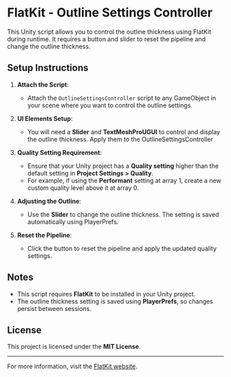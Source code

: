 # FlatKit - Outline Settings Controller

This Unity script allows you to control the outline thickness using FlatKit during runtime. It requires a button and slider to reset the pipeline and change the outline thickness.

## Setup Instructions

1. **Attach the Script**:
   - Attach the `OutlineSettingsController` script to any GameObject in your scene where you want to control the outline settings.

2. **UI Elements Setup**:
   - You will need a **Slider** and **TextMeshProUGUI** to control and display the outline thickness. Apply them to the OutlineSettingsController

3. **Quality Setting Requirement**:
   - Ensure that your Unity project has a **Quality setting** higher than the default setting in **Project Settings > Quality**.
   - For example, if using the **Performant** setting at array 1, create a new custom quality level above it at array 0.

4. **Adjusting the Outline**:
   - Use the **Slider** to change the outline thickness. The setting is saved automatically using PlayerPrefs.

5. **Reset the Pipeline**:
   - Click the button to reset the pipeline and apply the updated quality settings.

## Notes

- This script requires **FlatKit** to be installed in your Unity project.
- The outline thickness setting is saved using **PlayerPrefs**, so changes persist between sessions.

## License

This project is licensed under the **MIT License**.

---

For more information, visit the [FlatKit website](https://flatkit.dustyroom.com/additional-scripts/).

